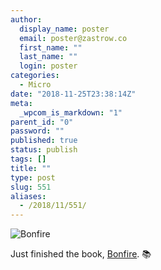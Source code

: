```yaml
---
author:
  display_name: poster
  email: poster@zastrow.co
  first_name: ""
  last_name: ""
  login: poster
categories:
  - Micro
date: "2018-11-25T23:38:14Z"
meta:
  _wpcom_is_markdown: "1"
parent_id: "0"
password: ""
published: true
status: publish
tags: []
title: ""
type: post
slug: 551
aliases:
  - /2018/11/551/
---
```

<p><img src="https://i.gr-assets.com/images/S/compressed.photo.goodreads.com/books/1530714599l/40718304._SY475_.jpg" alt="Bonfire" /></p>

<p>Just finished the book, <a href="https://www.goodreads.com/review/show/2582955551?utm_medium=api&amp;utm_source=rss">Bonfire</a>. 📚</p>
